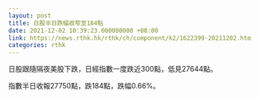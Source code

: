 ```yaml
---
layout: post
title: 日股半日跌幅收窄至184點
date: 2021-12-02 10:39:23.000000000 +08:00
link: https://news.rthk.hk/rthk/ch/component/k2/1622399-20211202.htm
categories: rthk
---
```


日股跟隨隔夜美股下跌，日經指數一度跌近300點，低見27644點。

指數半日收報27750點，跌184點，跌幅0.66%。
